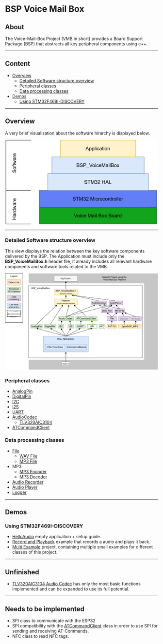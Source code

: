 # BSP Voice Mail Box

## About
The Voice-Mail-Box Project (VMB in short) provides a Board Support Package (BSP) that abstracts all key peripheral components using c++.

---
## Content
- [Overview](#overview)
  - [Detailed Software structure overview](#detailed-software-structure-overview)
  - [Peripheral classes](#peripheral-classes)
  - [Data processing classes](#data-processing-classes)
- [Demos](#demos)
  - [Using STM32F469I-DISCOVERY](#using-stm32f469i-discovery)

---
## Overview
A very brief visualisation about the software hirarchy is displayed below.
<tr>
<td>
<div align="center">
    <img src="documentation/images/SoftwareStack.png" width="500"> 
</div>
</td>

---
### Detailed Software structure overview 
This view displays the relation between the key software components delivered by the BSP.
The Application must include only the **BSP_VoiceMailBox.h** header file, it already includes all relevant hardware components and software tools related to the VMB.

<tr>
<td>
<div align="center">
    <img src="documentation/images/SoftwareStructureOverview.png" width="800"> 
</div>
</td>


### Peripheral classes
- [AnalogPin](documentation/AnalogPin.md)
- [DigitalPin](documentation/DigitalPin.md)
- [I2C](documentation/I2C.md)
- [I2S](documentation/I2S.md)
- [UART](documentation/UART.md)
- [AudioCodec](documentation/AudioCodec.md)
  - [TLV320AIC3104](documentation/TLV320AIC3104.md)
- [ATCommandClient](documentation/ATCommandClient.md)

### Data processing classes
- [File](documentation/File.md)
  - [WAV File](documentation/WAVFile.md)
  - [MP3 File](documentation/MP3File.md)
- MP3
  - [MP3 Encoder](documentation/MP3_encoder.md)
  - [MP3 Decoder](documentation/MP3_decoder.md)
- [Audio Recorder](documentation/AudioRecorder.md)
- [Audio Player](documentation/AudioPlayer.md)
- [Logger](documentation/Logger.md)

---
## Demos
### Using STM32F469I-DISCOVERY
- [HelloAudio](../Demos/F469/F469_HelloAudio/README.md) empty application + setup guide.
- [Record and Playback](../Demos/F469/F469_RecordPlayback/README.md) example that records a audio and plays it back.
- [Multi Example](../Demos/F469/F469_MultiExample/README.md) project, containing multiple small examples for different classes of this project.

---
## Unfinished
- [TLV320AIC3104 Audio Codec](documentation/TLV320AIC3104.md) has only the most basic functions implemented and can be expanded to use its full potential.
---
## Needs to be implemented
- SPI class to communicate with the ESP32
- SPI compatibility with the [ATCommandClient](documentation/ATCommandClient.md) class in order to use SPI for sending and receiving AT-Commands. 
- NFC class to read NFC tags.